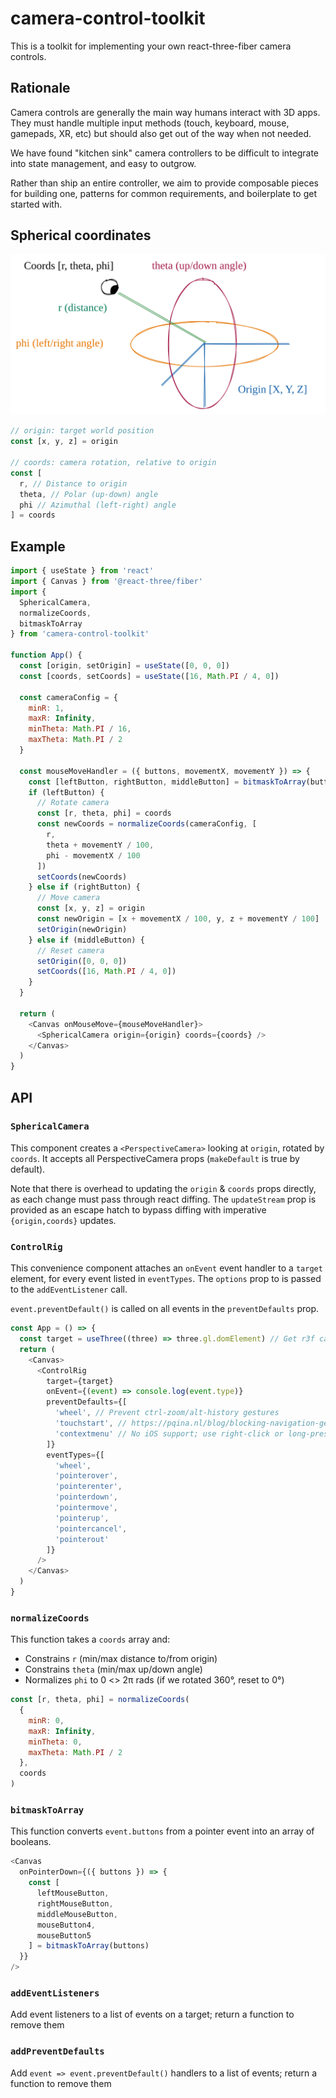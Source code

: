 # camera-control-toolkit

This is a toolkit for implementing your own react-three-fiber camera controls.

## Rationale

Camera controls are generally the main way humans interact with 3D apps.
They must handle multiple input methods (touch, keyboard, mouse, gamepads, XR, etc) but should also get out of the way when not needed.

We have found "kitchen sink" camera controllers to be difficult to integrate into state management, and easy to outgrow.

Rather than ship an entire controller, we aim to provide composable pieces for building one, patterns for common requirements, and boilerplate to get started with.

## Spherical coordinates

![A visual diagram of the camera state](./camera-state.svg)

```js
// origin: target world position
const [x, y, z] = origin

// coords: camera rotation, relative to origin
const [
  r, // Distance to origin
  theta, // Polar (up-down) angle
  phi // Azimuthal (left-right) angle
] = coords
```

## Example

```js
import { useState } from 'react'
import { Canvas } from '@react-three/fiber'
import {
  SphericalCamera,
  normalizeCoords,
  bitmaskToArray
} from 'camera-control-toolkit'

function App() {
  const [origin, setOrigin] = useState([0, 0, 0])
  const [coords, setCoords] = useState([16, Math.PI / 4, 0])

  const cameraConfig = {
    minR: 1,
    maxR: Infinity,
    minTheta: Math.PI / 16,
    maxTheta: Math.PI / 2
  }

  const mouseMoveHandler = ({ buttons, movementX, movementY }) => {
    const [leftButton, rightButton, middleButton] = bitmaskToArray(buttons)
    if (leftButton) {
      // Rotate camera
      const [r, theta, phi] = coords
      const newCoords = normalizeCoords(cameraConfig, [
        r,
        theta + movementY / 100,
        phi - movementX / 100
      ])
      setCoords(newCoords)
    } else if (rightButton) {
      // Move camera
      const [x, y, z] = origin
      const newOrigin = [x + movementX / 100, y, z + movementY / 100]
      setOrigin(newOrigin)
    } else if (middleButton) {
      // Reset camera
      setOrigin([0, 0, 0])
      setCoords([16, Math.PI / 4, 0])
    }
  }

  return (
    <Canvas onMouseMove={mouseMoveHandler}>
      <SphericalCamera origin={origin} coords={coords} />
    </Canvas>
  )
}
```

## API

### `SphericalCamera`

This component creates a `<PerspectiveCamera>` looking at `origin`, rotated by `coords`.
It accepts all PerspectiveCamera props (`makeDefault` is true by default).

Note that there is overhead to updating the `origin` & `coords` props directly, as each change must pass through react diffing. The `updateStream` prop is provided as an escape hatch to bypass diffing with imperative `{origin,coords}` updates.

### `ControlRig`

This convenience component attaches an `onEvent` event handler to a `target` element, for every event listed in `eventTypes`.
The `options` prop to is passed to the `addEventListener` call.

`event.preventDefault()` is called on all events in the `preventDefaults` prop.

```js
const App = () => {
  const target = useThree((three) => three.gl.domElement) // Get r3f canvas element
  return (
    <Canvas>
      <ControlRig
        target={target}
        onEvent={(event) => console.log(event.type)}
        preventDefaults={[
          'wheel', // Prevent ctrl-zoom/alt-history gestures
          'touchstart', // https://pqina.nl/blog/blocking-navigation-gestures-on-ios-13-4/
          'contextmenu' // No iOS support; use right-click or long-press instead
        ]}
        eventTypes={[
          'wheel',
          'pointerover',
          'pointerenter',
          'pointerdown',
          'pointermove',
          'pointerup',
          'pointercancel',
          'pointerout'
        ]}
      />
    </Canvas>
  )
}
```

### `normalizeCoords`

This function takes a `coords` array and:

- Constrains `r` (min/max distance to/from origin)
- Constrains `theta` (min/max up/down angle)
- Normalizes `phi` to 0 <> 2π rads (if we rotated 360°, reset to 0°)

```js
const [r, theta, phi] = normalizeCoords(
  {
    minR: 0,
    maxR: Infinity,
    minTheta: 0,
    maxTheta: Math.PI / 2
  },
  coords
)
```

### `bitmaskToArray`

This function converts `event.buttons` from a pointer event into an array of booleans.

```js
<Canvas
  onPointerDown={({ buttons }) => {
    const [
      leftMouseButton,
      rightMouseButton,
      middleMouseButton,
      mouseButton4,
      mouseButton5
    ] = bitmaskToArray(buttons)
  }}
/>
```

### `addEventListeners`

Add event listeners to a list of events on a target; return a function to remove them

### `addPreventDefaults`

Add `event => event.preventDefault()` handlers to a list of events; return a function to remove them
